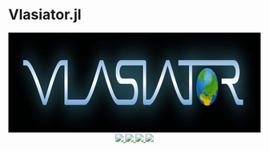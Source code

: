 # Vlasiator.jl

<p align="center">
  <img src="docs/src/figures/logo_fancy_black.png" height="200"><br>
  <a href="https://github.com/henry2004y/Vlasiator.jl/actions">
    <img src="https://img.shields.io/github/workflow/status/henry2004y/Vlasiator.jl/CI?style=flat-square">
  </a>
  <a href="https://codecov.io/gh/henry2004y/Vlasiator.jl">
    <img src="https://img.shields.io/codecov/c/github/henry2004y/Vlasiator.jl?style=flat-square">
  </a>
  <a href="https://henry2004y.github.io/Vlasiator.jl/dev">
    <img src="https://img.shields.io/badge/docs-latest-blue?style=flat-square">
  </a>
  <a href="LICENSE">
    <img src="https://img.shields.io/badge/license-MIT-blue?style=flat-square">
  </a>
</p>
